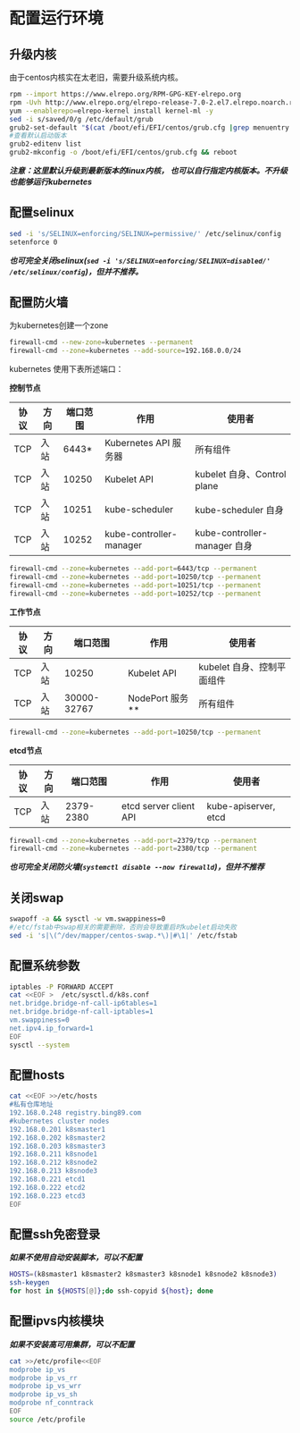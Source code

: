 # 配置运行环境

## 升级内核

由于centos内核实在太老旧，需要升级系统内核。

```bash
rpm --import https://www.elrepo.org/RPM-GPG-KEY-elrepo.org
rpm -Uvh http://www.elrepo.org/elrepo-release-7.0-2.el7.elrepo.noarch.rpm
yum --enablerepo=elrepo-kernel install kernel-ml -y
sed -i s/saved/0/g /etc/default/grub
grub2-set-default "$(cat /boot/efi/EFI/centos/grub.cfg |grep menuentry|grep 'menuentry '|head -n 1|awk -F "'" '{print $2}')"
#查看默认启动版本
grub2-editenv list
grub2-mkconfig -o /boot/efi/EFI/centos/grub.cfg && reboot

```

***注意：这里默认升级到最新版本的linux内核， 也可以自行指定内核版本。不升级也能够运行kubernetes***

## 配置selinux

```bash
sed -i 's/SELINUX=enforcing/SELINUX=permissive/' /etc/selinux/config
setenforce 0
```

***也可完全关闭selinux(`sed -i 's/SELINUX=enforcing/SELINUX=disabled/' /etc/selinux/config`)，但并不推荐。***

## 配置防火墙

为kubernetes创建一个zone

```bash
firewall-cmd --new-zone=kubernetes --permanent
firewall-cmd --zone=kubernetes --add-source=192.168.0.0/24
```

kubernetes 使用下表所述端口：

**控制节点**

协议|方向|端口范围|作用|使用者
--|--|--|--|--
TCP|入站|6443*|Kubernetes API 服务器|所有组件
TCP|入站|10250|Kubelet API|kubelet 自身、Control plane
TCP|入站|10251|kube-scheduler|kube-scheduler 自身
TCP|入站|10252|kube-controller-manager|kube-controller-manager 自身

```bash
firewall-cmd --zone=kubernetes --add-port=6443/tcp --permanent
firewall-cmd --zone=kubernetes --add-port=10250/tcp --permanent
firewall-cmd --zone=kubernetes --add-port=10251/tcp --permanent
firewall-cmd --zone=kubernetes --add-port=10252/tcp --permanent
```

**工作节点**

协议|方向|端口范围|作用|使用者
--|--|--|--|--
TCP|入站|10250|Kubelet API|kubelet 自身、控制平面组件
TCP|入站|30000-32767|NodePort 服务**|所有组件

```bash
firewall-cmd --zone=kubernetes --add-port=10250/tcp --permanent
```

**etcd节点**

协议|方向|端口范围|作用|使用者
--|--|--|--|--
TCP|入站|2379-2380|etcd server client API|kube-apiserver, etcd

```bash
firewall-cmd --zone=kubernetes --add-port=2379/tcp --permanent
firewall-cmd --zone=kubernetes --add-port=2380/tcp --permanent
```

***也可完全关闭防火墙(`systemctl disable --now firewalld`)，但并不推荐***

## 关闭swap

```bash
swapoff -a && sysctl -w vm.swappiness=0
#/etc/fstab中swap相关的需要删除，否则会导致重启时kubelet启动失败
sed -i 's|\(^/dev/mapper/centos-swap.*\)|#\1|' /etc/fstab
```

## 配置系统参数

```bash
iptables -P FORWARD ACCEPT
cat <<EOF >  /etc/sysctl.d/k8s.conf
net.bridge.bridge-nf-call-ip6tables=1
net.bridge.bridge-nf-call-iptables=1
vm.swappiness=0
net.ipv4.ip_forward=1
EOF
sysctl --system
```

## 配置hosts

```bash
cat <<EOF >>/etc/hosts
#私有仓库地址
192.168.0.248 registry.bing89.com
#kubernetes cluster nodes
192.168.0.201 k8smaster1
192.168.0.202 k8smaster2
192.168.0.203 k8smaster3
192.168.0.211 k8snode1
192.168.0.212 k8snode2
192.168.0.213 k8snode3
192.168.0.221 etcd1
192.168.0.222 etcd2
192.168.0.223 etcd3
EOF
```

## 配置ssh免密登录

***如果不使用自动安装脚本，可以不配置***

```bash
HOSTS=(k8smaster1 k8smaster2 k8smaster3 k8snode1 k8snode2 k8snode3)
ssh-keygen
for host in ${HOSTS[@]};do ssh-copyid ${host}; done
```

## 配置ipvs内核模块

***如果不安装高可用集群，可以不配置***

```bash
cat >>/etc/profile<<EOF
modprobe ip_vs
modprobe ip_vs_rr
modprobe ip_vs_wrr
modprobe ip_vs_sh
modprobe nf_conntrack
EOF
source /etc/profile
```

